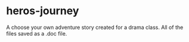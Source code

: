 # heros-journey

A choose your own adventure story created for a drama class. All of the files saved as a .doc file. 
